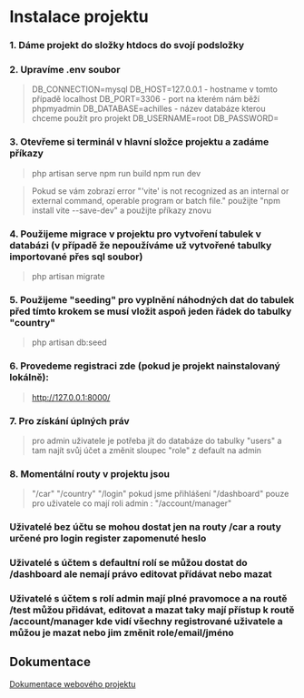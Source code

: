 # Instalace projektu
### 1. Dáme projekt do složky htdocs do svojí podsložky

### 2. Upravíme .env soubor 
>DB_CONNECTION=mysql
>DB_HOST=127.0.0.1            - hostname v tomto případě localhost
>DB_PORT=3306                 - port na kterém nám běží phpmyadmin
>DB_DATABASE=achilles         - název databáze kterou chceme použít pro projekt
>DB_USERNAME=root
>DB_PASSWORD=

### 3. Otevřeme si terminál v hlavní složce projektu a zadáme příkazy
>php artisan serve
>npm run build
>npm run dev 

>Pokud se vám zobrazí error "'vite' is not recognized as an internal or external command, operable program or batch file." použijte "npm install vite --save-dev" a použijte příkazy znovu

### 4. Použijeme migrace v projektu pro vytvoření tabulek v databázi (v případě že nepoužíváme už vytvořené tabulky importované přes sql soubor)
>php artisan migrate

### 5. Použijeme "seeding" pro vyplnění náhodných dat do tabulek před tímto krokem se musí vložit aspoň jeden řádek do tabulky "country"
>php artisan db:seed

### 6. Provedeme registraci zde (pokud je projekt nainstalovaný lokálně):
>http://127.0.0.1:8000/

### 7. Pro získání úplných práv 
>pro admin uživatele je potřeba jít do databáze do tabulky "users" a tam najít svůj účet a změnit sloupec "role" z default na admin

### 8. Momentální routy v projektu jsou 
>"/car" "/country" "/login" pokud jsme přihlášení "/dashboard" pouze pro uživatele co mají roli admin : "/account/manager"
### Uživatelé bez účtu se mohou dostat jen na routy /car a routy určené pro login register zapomenuté heslo
### Uživatelé s účtem s defaultní rolí se můžou dostat do /dashboard ale nemají právo editovat přídávat nebo mazat
### Uživatelé s účtem s rolí admin mají plné pravomoce a na routě /test můžou přidávat, editovat a mazat taky mají přístup k routě /account/manager kde vidí všechny registrované uživatele a můžou je mazat nebo jim změnit role/email/jméno




## Dokumentace
[Dokumentace webového projektu](https://github.com/user-attachments/files/15613937/Dokumentace.pro.webovy.projekt.1.docx)
